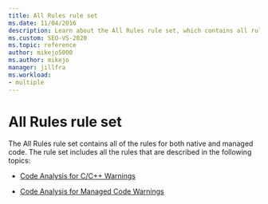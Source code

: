 ```yaml
---
title: All Rules rule set
ms.date: 11/04/2016
description: Learn about the All Rules rule set, which contains all rules for native and managed code in Visual Studio. View resources that describe rules in this set.
ms.custom: SEO-VS-2020
ms.topic: reference
author: mikejo5000
ms.author: mikejo
manager: jillfra
ms.workload:
- multiple
---
```

# All Rules rule set

The All Rules rule set contains all of the rules for both native and managed code. The rule set includes all the rules that are described in the following topics:

- [Code Analysis for C/C++ Warnings](/cpp/code-quality/code-analysis-for-c-cpp-warnings)

- [Code Analysis for Managed Code Warnings](/dotnet/fundamentals/code-analysis/quality-rules/index)
